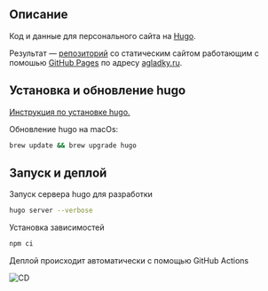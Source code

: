 ## Описание
Код и данные для персонального сайта на [Hugo](http://gohugo.io/).

Результат — [репозиторий](https://github.com/agladky/agladky.github.io) со статическим сайтом работающим с помошью [GitHub Pages](https://pages.github.com/) по адресу [agladky.ru](https://agladky.ru/).

## Установка и обновление hugo
[Инструкция по установке hugo.](https://gohugo.io/getting-started/installing/)

Обновление hugo на macOs:
  ```sh
  brew update && brew upgrade hugo
  ```

## Запуск и деплой
Запуск сервера hugo для разработки
  ```sh
  hugo server --verbose
  ```

Установка зависимостей
  ```sh
  npm ci
  ```

Деплой происходит автоматически c помощью GitHub Actions

![CD](https://github.com/agladky/agladky.github.io-hugo/workflows/CD/badge.svg)
